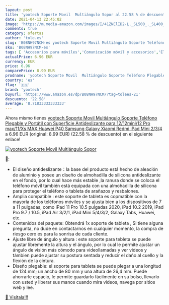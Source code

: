 ```yaml
---
layout: post
title: 'yootech Soporte Movil  Multiángulo Sopor al 22.58 % de descuento'
date: 2021-04-13 22:45:02
image: 'https://m.media-amazon.com/images/I/41ZNElID2-L._SL500_._SL400_.jpg'
comments: true
category: ofertas
author: 'tole.es'
slug: 'B08NH97NCM-es yootech Soporte Movil Multiángulo Soporte Teléfono...'
sku: 'B08NH97NCM-es'
tags: [ 'Accesorios para móviles','Comunicación móvil y accesorios','Electrónica','Soportes para móviles','ipad','yootech', ]
actualPrice: 6.96 EUR
currency: EUR
price: 6.96
comparePrice: 8.99 EUR
prodname: 'yootech Soporte Movil  Multiángulo Soporte Teléfono Plegable y Portátil con Superficie Antideslizante para 12/12mini/12 Pro max/11/Xs MAX Huawei P40 Samsung Galaxy Xiaomi Redmi iPad Mini 2/3/4'
country: 'es'
flag: '🇪🇸'
brand: 'yootech'
buyurl: 'https://www.amazon.es/dp/B08NH97NCM/?tag=tolees-21'
descuento: '22.58'
average: '8.71833333333333'
---
```


Ahora mismo tienes [yootech Soporte Movil  Multiángulo Soporte Teléfono Plegable y Portátil con Superficie Antideslizante para 12/12mini/12 Pro max/11/Xs MAX Huawei P40 Samsung Galaxy Xiaomi Redmi iPad Mini 2/3/4](https://www.amazon.es/dp/B08NH97NCM/?tag=tolees-21) a 6.96 EUR (original: 8.99 EUR) (22.58 %  de descuento) en el siguiente enlace!

[![yootech Soporte Movil  Multiángulo Sopor](https://m.media-amazon.com/images/I/41ZNElID2-L._SL500_._SL400_.jpg)](https://www.amazon.es/dp/B08NH97NCM/?tag=tolees-21)

🔎:

- El diseño antideslizante：la base del producto está hecho de aleación de aluminio y posee un diseño de almohadilla de silicona antideslizante en el fondo, por lo cual hace más estable ,la ranura donde se coloca el teléfono móvil también está equipada con una almohadilla de silicona para proteger el teléfono o tableta de arañazos y resbalones.
- Amplia compatible : este soporte de tableta es copmatible con la mayoría de los teléfonos móviles y se ajusta bien a los dispositivos de 7 a 11 pulgadas, como iPad 11 Pro 10.5 pulgadas 2020, iPad 10.2 2019, iPad Pro 9.7 / 10.5, iPad Air 3/2/1, iPad Mini 5/4/3/2, Galaxy Tabs, Huawei, etc.
- Contenidos del paquete: Obtendrá 1x soporte de tableta , Si tiene alguna pregunta, no dude en contactarnos en cualquier momento, la compra de riesgo cero es para la sonrisa de cada cliente.
- Ajuste libre de ángulo y altura : este soporte para tebleta se puede ajustar libremente la altura y el ángulo, por lo cual le permite ajustar un ángulo de visión más cómodo para videollamadas y ver videos y támbien puede ajustar su postura sentada y reducir el daño al cuello y la flexión de la cintura.
- Diseño plegable: el soporte para tableta se puede plegar a una longitud de 124 mm; un ancho de 80 mm y una altura de 26,4 mm. Puede ahorrarle espacio, le permite guardarlo fácilmente en su bolso, llevarlo con usted y liberar sus manos cuando mira videos, navega por sitios web y lee.

[🛒 Visítala!!!](https://www.amazon.es/dp/B08NH97NCM/?tag=tolees-21)
